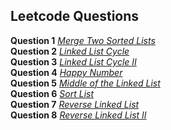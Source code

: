## Leetcode Questions

**Question 1** *[Merge Two Sorted Lists](https://leetcode.com/submissions/detail/942839822/)* <br />
**Question 2** *[Linked List Cycle](https://leetcode.com/submissions/detail/943398216/)* <br />
**Question 3** *[Linked List Cycle II](https://leetcode.com/submissions/detail/944910152/)* <br />
**Question 4** *[Happy Number](https://leetcode.com/problems/happy-number/submissions/944996077/)* <br />
**Question 5** *[Middle of the Linked List](https://leetcode.com/problems/middle-of-the-linked-list/submissions/945126465/)* <br />
**Question 6** *[Sort List](https://leetcode.com/problems/sort-list/submissions/945169331/)* <br />
**Question 7** *[Reverse Linked List](https://leetcode.com/problems/reverse-linked-list/submissions/945404020/)* <br />
**Question 8** *[Reverse Linked List II](https://leetcode.com/problems/reverse-linked-list-ii/submissions/945428243/)* <br />
